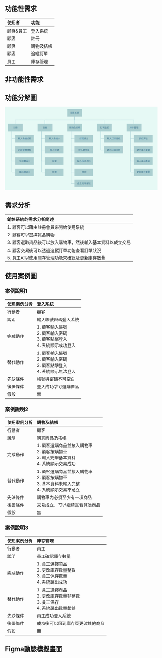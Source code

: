 ## 功能性需求
|使用者|功能|
|:-----|:-----|
|顧客&員工|登入系統|
|顧客|註冊|
|顧客|購物及結帳|
|顧客|追縱訂單|
|員工|庫存管理|

## 非功能性需求

## 功能分解圖
![fdd](https://github.com/C110134148/T15nT1/blob/6beb546727a1923592dc54cbb3a3cb839125fa00/FDD_GROUP.jpg)

## 需求分析

|銷售系統的需求分析簡述|
|:-----|
|1. 顧客可以藉由註冊會員來開始使用系統|
|2. 顧客可以選擇貨品購物|
|3. 顧客選取貨品後可以放入購物車，然後輸入基本資料以成立交易|
|4. 顧客交易後可以透過追縱訂單功能查看訂單狀況|
|5. 員工可以使用庫存管理功能來確認及更新庫存數量|

## 使用案例圖

### 案例說明1
|   使用案例分析   |  登入系統   |
| :--------|:-------|
| 行動者  | 顧客  |
| 說明 |  輸入帳號密碼登入系統 |
| 完成動作 | 1. 顧客輸入帳號<br>2. 顧客輸入密碼<br>3. 顧客點擊登入<br>4. 系統顯示成功登入 |
| 替代動作 | 1. 顧客輸入帳號<br>2. 顧客輸入密碼<br>3. 顧客點擊登入<br>4. 系統顯示無法登入 |
| 先決條件  |  帳號與密碼不可空白 |
| 後置條件 | 登入成功才可選購商品 |
| 假設 | 無 |

### 案例說明2
|   使用案例分析   |  購物及結帳  |
| :--------|:-------|
| 行動者  | 顧客  |
| 說明 |  購買商品及結帳 |
| 完成動作 | 1. 顧客選購商品並放入購物車<br>2. 顧客按購物車<br>3. 輸入完畢基本資料<br>4. 系統顯示交易成功 |
| 替代動作 | 1. 顧客選購商品並放入購物車<br>2. 顧客按購物車<br>3. 基本資料未輸入完整<br>4. 系統顯示交易不成立 |
| 先決條件  |  購物車內必須至少有一項商品 |
| 後置條件 | 交易成立，可以繼續查看其他商品 |
| 假設 | 無 |

### 案例說明3
|   使用案例分析   |  庫存管理   |
| :--------|:-------|
| 行動者  | 員工  |
| 說明 |  員工確認庫存數量 |
| 完成動作 | 1. 員工選擇商品<br>2. 更改庫存數量整數<br>3. 員工保存數量<br>4. 系統跳出成功 |
| 替代動作 | 1. 員工選擇商品<br>2. 更改庫存數量非整數<br>3. 員工保存<br>4. 系統跳出數量錯誤 |
| 先決條件  |  員工成功登入系統 |
| 後置條件 | 成功後可以回到庫存頁更改其他商品 |
| 假設 | 無 |

## Figma動態模擬畫面
